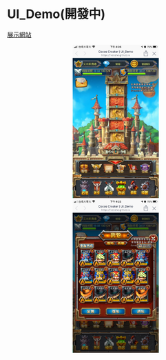 # UI_Demo(開發中)
[展示網站](https://ivesshe.github.io/UI_Demo/)

<center class="half">
    <img src="https://github.com/IvesShe/CocosCreatorDemo/blob/master/image/UI_Demo/S__38723587.jpg?raw=true" width="200"/>
</center>

<center class="half">
    <img src="https://github.com/IvesShe/CocosCreatorDemo/blob/master/image/UI_Demo/S__38723588.jpg?raw=true" width="200"/>
</center>
